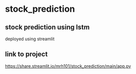 # stock_prediction

## stock prediction using lstm

deployed using streamlit 
## link to project  

https://share.streamlit.io/mrh101/stock_prediction/main/app.py
